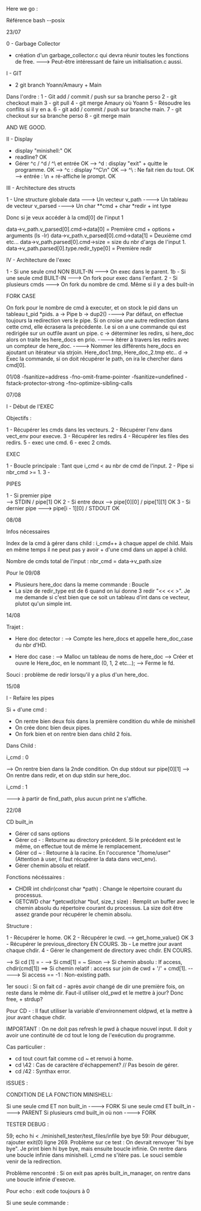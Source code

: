 Here we go :

Référence bash --posix

23/07

0 - Garbage Collector

- création d'un garbage_collector.c qui devra réunir toutes les fonctions de free.
---> Peut-être intéressant de faire un initialisation.c aussi.

I - GIT 

- 2 git branch Yoann/Amaury + Main

Dans l'ordre :
1 - Git add / commit / push sur sa branche perso
2 - git checkout main
3 - git pull
4 - git merge Amaury où Yoann
5 - Résoudre les conflits si il y en a.
6 - git add / commit / push sur branche main.
7 - git checkout sur sa branche perso
8 - git merge main

AND WE GOOD.

II - Display  

- display "minishell:"					OK
- readline?						OK
- Gérer ^c / ^d / ^\ et entrée				OK
--> ^d : display "exit" + quitte le programme. 	OK
--> ^c : display "^C\n"				OK
--> ^\ : Ne fait rien du tout. 				OK
--> entrée : \n + ré-affiche le prompt.			OK

III - Architecture des structs

1 - Une structure globale data
---> Un vecteur v_path
     ----> Un tableau de vecteur v_parsed
	 	   ----> Un char **cmd + char *redir + int type

Donc si je veux accéder à la cmd[0] de l'input 1

data->v_path.v_parsed[0].cmd->data[0] = Première cmd + options + arguments (ls -lr)
data->v_path.v_parsed[0].cmd->data[1] = Deuxième cmd etc...
data->v_path.parsed[0].cmd->size = size du nbr d'args de l'input 1.
data->v_path.parsed[0].type.redir_type[0] = Première redir


IV - Architecture de l'exec

1 - Si une seule cmd NON BUILT-IN
---> On exec dans le parent.
1b - Si une seule cmd BUILT-IN
---> On fork pour exec dans l'enfant.
2 - Si plusieurs cmds
---> On fork du nombre de cmd. Même si il y a des built-in

FORK CASE 

On fork pour le nombre de cmd à executer, et on stock le pid dans un tableau t_pid *pids.
a -> Pipe
b -> dup2()
----> Par défaut, on effectue toujours la redirection vers le pipe. Si on croise une autre redirection dans cette cmd, elle écrasera la précédente. I.e si on a une commande qui est redirigée sur un outfile avant un pipe. 
c -> déterminer les redirs, si here_doc alors on traite les here_docs en prio.
----> itérer à travers les redirs avec un compteur de here_doc.
----> Nommer les différents here_docs en ajoutant un itérateur via strjoin. Here_doc1.tmp, Here_doc_2.tmp etc..
d -> Exec la commande, si on doit récupérer le path, on ira le chercher dans cmd[0].


01/08
-fsanitize=address -fno-omit-frame-pointer -fsanitize=undefined -fstack-protector-strong -fno-optimize-sibling-calls

07/08

I - Début de l'EXEC

Objectifs :

1 - Récupérer les cmds dans les vecteurs.
2 - Récupérer l'env dans vect_env pour execve.
3 - Récupérer les redirs
4 - Récupérer les files des redirs.
5 - exec une cmd.
6 - exec 2 cmds.

EXEC

1 - Boucle principale : Tant que i_cmd < au nbr de cmd de l'input.
2 - Pipe si nbr_cmd >= 1.
3 - 


PIPES

1 - Si premier pipe   
--> STDIN / pipe[1]    		 OK
2 - Si entre deux 
--> pipe[0][0] / pipe[1][1]  OK
3 - Si dernier pipe
---> pipe[i - 1][0] / STDOUT OK

08/08

Infos nécessaires

Index de la cmd à gérer dans child : i_cmd++ à chaque appel de child.
Mais en même temps il ne peut pas y avoir + d'une cmd dans un appel à child. 

Nombre de cmds total de l'input : nbr_cmd = data->v_path.size

Pour le 09/08

- Plusieurs here_doc dans la meme commande : Boucle 
- La size de redir_type est de 6 quand on lui donne 3 redir "<< << >". 
Je me demande si c'est bien que ce soit un tableau d'int dans ce vecteur, plutot qu'un simple int. 

14/08

Trajet : 

- Here doc detector : 
--> Compte les here_docs et appelle here_doc_case du nbr d'HD.

- Here doc case : 
-->  Malloc un tableau de noms de here_doc
-->  Créer et ouvre le Here_doc, en le nommant (0, 1, 2 etc...);
-->  Ferme le fd.

Souci : problème de redir lorsqu'il y a plus d'un here_doc.

15/08

I - Refaire les pipes

Si + d'une cmd :

- On rentre bien deux fois dans la première condition du while de minishell
- On crée donc bien deux pipes.
- On fork bien et on rentre bien dans child 2 fois.

Dans Child :

i_cmd : 0

--> On rentre bien dans la 2nde condition. On dup stdout sur pipe[0][1]
--> On rentre dans redir, et on dup stdin sur here_doc.

i_cmd : 1

---> à partir de find_path, plus aucun print ne s'affiche. 


22/08

CD built_in

- Gérer cd sans options
- Gérer cd - : Retourne au directory précédent. Si le précédent est le même, on effectue tout de même le remplacement.
- Gérer cd ~ : Retourne à la racine. En l'occurence "/home/user" (Attention à user, il faut récupérer la data dans vect_env).
- Gérer chemin absolu et relatif.

Fonctions nécéssaires :

- CHDIR int chdir(const char *path) : Change le répertoire courant du processus.
- GETCWD char *getcwd(char *buf, size_t size) : Remplit un buffer avec le chemin absolu du répertoire courant du processus. La size doit être assez grande pour récupérer le chemin absolu.

Structure :

1 - Récupérer le home. 						OK
2 - Récupérer le cwd. --> get_home_value() 	OK
3 - Récupérer le previous_directory			EN COURS.
3b - Le mettre jour avant chaque chdir.
4 - Gérer le changement de directory avec chdir. EN COURS.

--> Si cd [1] = -
--> Si cmd[1] = ~
Sinon 
--> Si chemin absolu : If access, chdir(cmd[1])
==> Si chemin relatif : access sur join de cwd + '/' + cmd[1].
-----> Si access == -1 : Non-existing path. 

1er souci : Si on fait cd - après avoir changé de dir une première fois, on reste dans le même dir. Faut-il utiliser old_pwd et le mettre à jour? Donc free, + strdup?

Pour CD - : Il faut utiliser la variable d'environnement oldpwd, et la mettre à jour avant chaque chdir.

IMPORTANT : On ne doit pas refresh le pwd à chaque nouvel input. Il doit y avoir une continuité de cd tout le long de l'exécution du programme. 

Cas particulier : 

- cd tout court fait comme cd ~ et renvoi à home.
- cd \42 : Cas de caractère d'échappement? // Pas besoin de gérer.
- cd /42 : Synthax error.

ISSUES :

CONDITION DE LA FONCTION MINISHELL:

Si une seule cmd ET non built_in ----> FORK
Si une seule cmd ET built_in 	 ----> PARENT
Si plusieurs cmd built_in où non ----> FORK


TESTER DEBUG :

59; echo hi < ./minishell_tester/test_files/infile bye bye 
59: Pour débuguer, rajouter exit(0) ligne 269.
Problème sur ce test : On devrait renvoyer "hi bye bye".
Je print bien hi bye bye, mais ensuite boucle infinie.
On rentre dans une boucle infinie dans minishell. 
i_cmd ne s'itère pas.
Le souci semble venir de la redirection. 

Problème rencontré : Si on exit pas après built_in_manager, on rentre dans une boucle infinie d'execve. 

Pour echo : exit code toujours à 0

Si une seule commande :

